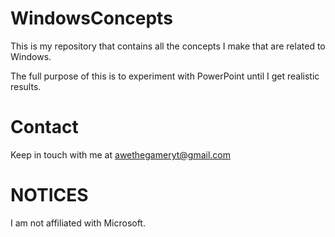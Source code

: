 # WindowsConcepts
This is my repository that contains all the concepts I make that are related to Windows.

The full purpose of this is to experiment with PowerPoint until I get realistic results.

# Contact
Keep in touch with me at awethegameryt@gmail.com
# NOTICES
I am not affiliated with Microsoft.
